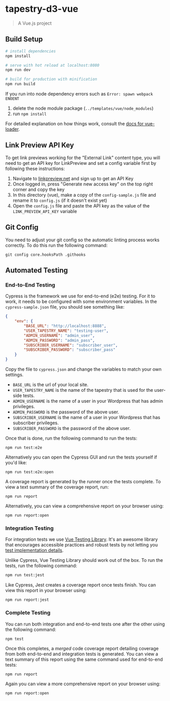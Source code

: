 # tapestry-d3-vue

> A Vue.js project

## Build Setup

``` bash
# install dependencies
npm install

# serve with hot reload at localhost:8080
npm run dev

# build for production with minification
npm run build
```
If you run into node dependency errors such as ```Error: spawn webpack ENOENT```
1. delete the node module package (```../templates/vue/node_modules```) 
2. run ```npm install``` 


For detailed explanation on how things work, consult the [docs for vue-loader](http://vuejs.github.io/vue-loader).

## Link Preview API Key

To get link previews working for the "External Link" content type, you will need to get an API key for LinkPreview and set a config variable first by following these instructions:

1. Navigate to [linkpreview.net](https://www.linkpreview.net/) and sign up to get an API Key
2. Once logged in, press "Generate new access key" on the top right corner and copy the key
3. In this directory (vue), make a copy of the `config-sample.js` file and rename it to `config.js` (if it doesn't exist yet)
4. Open the `config.js` file and paste the API key as the value of the `LINK_PREVIEW_API_KEY` variable

## Git Config

You need to adjust your git config so the automatic linting process works correctly. To do this run the following command:

```
git config core.hooksPath .githooks
```

## Automated Testing

### End-to-End Testing

Cypress is the framework we use for end-to-end (e2e) testing. For it to work, it needs to be configured with some environment variables. In the `cypress-sample.json` file, you should see something like:

```json
{
    "env": {
        "BASE_URL": "http://localhost:8888",
        "USER_TAPESTRY_NAME": "testing-user",
        "ADMIN_USERNAME": "admin_user",
        "ADMIN_PASSWORD": "admin_pass",
        "SUBSCRIBER_USERNAME": "subscriber_user",
        "SUBSCRIBER_PASSWORD": "subscriber_pass"
    }
}
```

Copy the file to `cypress.json` and change the variables to match your own settings.

* `BASE_URL` is the url of your local site.
* `USER_TAPESTRY_NAME` is the name of the tapestry that is used for the user-side tests.
* `ADMIN_USERNAME` is the name of a user in your Wordpress that has admin privileges.
* `ADMIN_PASSWORD` is the password of the above user.
* `SUBSCRIBER_USERNAME` is the name of a user in your Wordpress that has subscriber privileges.
* `SUBSCRIBER_PASSWORD` is the password of the above user.

Once that is done, run the following command to run the tests:

```
npm run test:e2e
```

Alternatively you can open the Cypress GUI and run the tests yourself if you'd like:

```
npm run test:e2e:open
```

A coverage report is generated by the runner once the tests complete. To view a text summary of the coverage report, run:

```
npm run report
```

Alternatively, you can view a comprehensive report on your browser using:

```
npm run report:open
```

### Integration Testing

For integration tests we use [Vue Testing Library](https://github.com/testing-library/vue-testing-library). It's an awesome library that encourages accessible practices and robust tests by not letting you [test implementation details](https://kentcdodds.com/blog/testing-implementation-details).

Unlike Cypress, Vue Testing Library should work out of the box. To run the tests, run the following command:

```bash
npm run test:jest
```

Like Cypress, Jest creates a coverage report once tests finish. You can view this report in your browser using:

```
npm run report:jest
```

### Complete Testing

You can run both integration and end-to-end tests one after the other using the following command:

```
npm test
```

Once this completes, a *merged* code coverage report detailing coverage from both end-to-end and integration tests is generated. You can view a text summary of this report using the same command used for end-to-end tests:

```
npm run report
```

Again you can view a more comprehensive report on your browser using:

```
npm run report:open
```